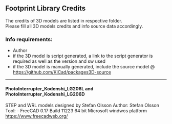 ## Footprint Library Credits

The credits of 3D models are listed in respective folder.  
Please fill all 3D models credits and info source data accordingly.  

### Info requirements:
- Author
- if the 3D model is script generated, a link to the script generator is required as well as the version and sw used
- if the 3D model is manually generated, include the source model @ https://github.com/KiCad/packages3D-source

<hr>

#### PhotoInterrupter_Kodenshi_LG206L and PhotoInterrupter_Kodenshi_LG206D
STEP and WRL models designed by Stefan Olsson
Author:	Stefan Olsson
Tool:	- FreeCAD 0.17 Build 11223 64 bit Microsoft windwos platform https://www.freecadweb.org/
